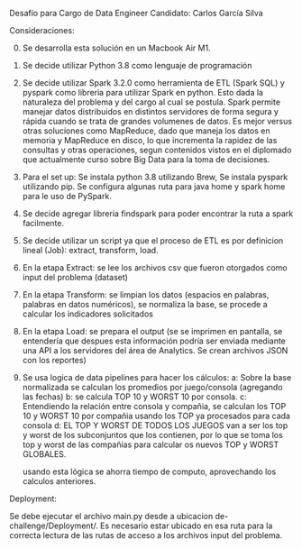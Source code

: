 Desafío para Cargo de Data Engineer
Candidato: Carlos García Silva


Consideraciones:

0. Se desarrolla esta solución en un Macbook Air M1.
1. Se decide utilizar Python 3.8 como lenguaje de programación
2. Se decide utilizar Spark 3.2.0 como herramienta de ETL (Spark SQL) y pyspark como libreria para utilizar Spark en python. Esto dada la naturaleza del problema y del cargo al cual se postula. Spark permite manejar datos distribuidos en distintos servidores de forma segura y rápida cuando se trata de grandes volumenes de datos. Es mejor versus otras soluciones como MapReduce, dado que maneja los datos en memoria y MapReduce en disco, lo que incrementa la rapidez de las consultas y otras operaciones, segun contenidos vistos en el diplomado que actualmente curso sobre Big Data para la toma de decisiones.
3. Para el set up: Se instala python 3.8 utilizando Brew, Se instala pyspark utilizando pip. Se configura algunas ruta para java home y spark home para le uso de PySpark.
3. Se decide agregar libreria findspark para poder encontrar la ruta a spark facilmente.
4. Se decide utilizar un script ya que el proceso de ETL es por definicion lineal (Job): extract, transform, load.
5. En la etapa Extract: se lee los archivos csv que fueron otorgados como input del problema (dataset)
6. En la etapa Transform: se limpian los datos (espacios en palabras, palabras en datos numéricos), se normaliza la base, se procede a calcular los indicadores solicitados
7. En la etapa Load: se prepara el output (se se imprimen en pantalla, se entendería que despues esta información podría ser enviada mediante una API a los servidores del área de Analytics. Se crean archivos JSON con los reportes)
8. Se usa logica de data pipelines para hacer los cálculos:
    a: Sobre la base normalizada se calculan los promedios por juego/consola (agregando las fechas)
    b: se calcula TOP 10 y WORST 10 por consola.
    c: Entendiendo la relación entre consola y compañia, se calculan los TOP 10 y WORST 10 por compañia usando los TOP ya procesados para cada consola
    d: EL TOP Y WORST DE TODOS LOS JUEGOS van a ser los top y worst de los subconjuntos que los contienen, por lo que se toma los top y worst de las compañias para calcular os nuevos TOP y WORST GLOBALES.

    usando esta lógica se ahorra tiempo de computo, aprovechando los calculos anteriores.

Deployment:

Se debe ejecutar el archivo main.py desde a ubicacion de-challenge/Deployment/. Es necesario estar ubicado en esa ruta para la correcta lectura de las rutas de acceso a los archivos input del problema.